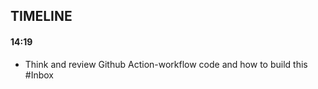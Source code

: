 ## TIMELINE
#### 14:19
- Think and review Github Action-workflow code and how to build this #Inbox


